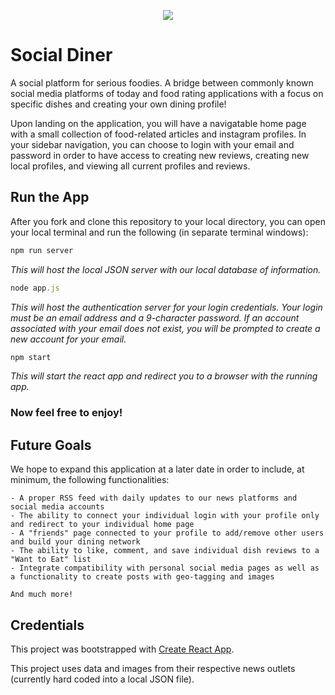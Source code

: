 <p align="center" width='100%' >
    <img src="https://github.com/angelogentileiii/Social-Diner/assets/140743863/63a9de14-2e75-4d9b-9e39-49417227b493" />   
</p>

# Social Diner

A social platform for serious foodies. A bridge between commonly known social media platforms of today and food rating applications with a focus on specific dishes and creating your own dining profile!

Upon landing on the application, you will have a navigatable home page with a small collection of food-related articles and instagram profiles. In your sidebar navigation, you can choose to login with your email and password in order to have access to creating new reviews, creating new local profiles, and viewing all current profiles and reviews.

## Run the App

After you fork and clone this repository to your local directory, you can open your local terminal and run the following (in separate terminal windows):

```javascript 
npm run server
```

_This will host the local JSON server with our local database of information._

```javascript
node app.js
```

_This will host the authentication server for your login credentials. Your login must be an email address and a 9-character password. 
If an account associated with your email does not exist, you will be prompted to create a new account for your email._

```javascript
npm start
```

_This will start the react app and redirect you to a browser with the running app._ 

### Now feel free to enjoy!

## Future Goals

We hope to expand this application at a later date in order to include, at minimum, the following functionalities:

    - A proper RSS feed with daily updates to our news platforms and social media accounts
    - The ability to connect your individual login with your profile only and redirect to your individual home page
    - A "friends" page connected to your profile to add/remove other users and build your dining network
    - The ability to like, comment, and save individual dish reviews to a "Want to Eat" list
    - Integrate compatibility with personal social media pages as well as a functionality to create posts with geo-tagging and images

    And much more!


## Credentials

This project was bootstrapped with [Create React App](https://github.com/facebook/create-react-app).

This project uses data and images from their respective news outlets (currently hard coded into a local JSON file).
